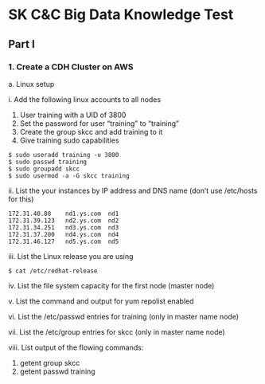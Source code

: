 # SK C&C Big Data Knowledge Test
## Part I

### 1. Create a CDH Cluster on AWS
a. Linux setup

i. Add the following linux accounts to all nodes

1. User training with a UID of 3800
2. Set the password for user “training” to “training”
3. Create the group skcc and add training to it
4. Give training sudo capabilities
```
$ sudo useradd training -u 3800
$ sudo passwd training
$ sudo groupadd skcc
$ sudo usermod -a -G skcc training
```

ii. List the your instances by IP address and DNS name (don’t use /etc/hosts
for this)
```
172.31.40.88	nd1.ys.com	nd1
172.31.39.123	nd2.ys.com	nd2
172.31.34.251	nd3.ys.com	nd3
172.31.37.200	nd4.ys.com	nd4
172.31.46.127	nd5.ys.com	nd5
```

iii. List the Linux release you are using
```
$ cat /etc/redhat-release
```


iv. List the file system capacity for the first node (master node)

v. List the command and output for yum repolist enabled

vi. List the /etc/passwd entries for training (only in master name node)

vii. List the /etc/group entries for skcc (only in master name node)

viii. List output of the flowing commands:
1. getent group skcc
2. getent passwd training
